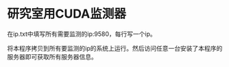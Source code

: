 # 研究室用CUDA监测器

在ip.txt中填写所有需要监测的ip:9580，每行写一个ip。

将本程序拷贝到所有要监测的ip的系统上运行。然后访问任意一台安装了本程序的服务器即可获取所有服务器信息。